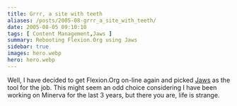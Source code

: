 ```yaml
---
title: Grrr, a site with teeth
aliases: /posts/2005-08-grrr_a_site_with_teeth/
date: 2005-08-05 09:10:10
tags: [ Content Management,Jaws ]
summary: Rebooting Flexion.Org using Jaws
sidebar: true
images: hero.webp
hero: hero.webp
---
```


Well, I have decided to get Flexion.Org on-line again and picked [Jaws](http://jaws-project.com/)
as the tool for the job. This might seem an odd choice considering I have been
working on Minerva for the last 3 years, but there you are, life is strange.
